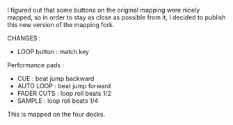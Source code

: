 I figured out that some buttons on the original mapping were nicely mapped, so in order to stay as close as possible from it, I decided to publish this new version of the mapping fork.

CHANGES :

- LOOP button : match key

Performance pads :
- CUE : beat jump backward
- AUTO LOOP : beat jump forward
- FADER CUTS : loop roll beats 1/2
- SAMPLE : loop roll beats 1/4

This is mapped on the four decks.
